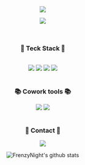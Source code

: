 <div align="center">
<img src="https://capsule-render.vercel.app/api?type=waving&color=auto&height=300&section=header&text=FrenzyNight&fontSize=90" />

<a href="https://hits.seeyoufarm.com"><img src="https://hits.seeyoufarm.com/api/count/incr/badge.svg?url=https%3A%2F%2Fgithub.com%2FFrenzyNight&count_bg=%23CACACA&title_bg=%23000000&icon=unity.svg&icon_color=%23E7E7E7&title=hits&edge_flat=false"/></a>

</br>
<h3 align="center"><b>🔧 Teck Stack 🔧</b></h3>
</br>
<img src="https://img.shields.io/badge/C-A8B9CC?style=flat-square&logo=C&logoColor=white"/> <img src="https://img.shields.io/badge/Unity-000000?style=flat-square&logo=Unity&logoColor=Black"/> <img src="https://img.shields.io/badge/Python-3776AB?style=flat-square&logo=Python&logoColor=white"/> <img src="https://img.shields.io/badge/C%23-239120?style=flat-square&logo=CSharp&logoColor=white"/>
</br>
</br>

<h3 align="center"><b>📚 Cowork tools 📚</b></h3>
<img src="https://img.shields.io/badge/NOTION-000000?style=flat-square&logo=Notion&logoColor=white"/>
<img src="https://img.shields.io/badge/Github-181717?style=flat-square&logo=Github&logoColor=white"/>
</br>
</br>

<h3 align="center"><b>📧 Contact 📧</b></h3>

<img src="https://img.shields.io/badge/inki3003@gmail.com-D14836?style=for-the-badge&logo=gmail&logoColor=white&link=mailto:inki3003@gmail.com"/>


</br>

![FrenzyNight's github stats](https://github-readme-stats.vercel.app/api?username=FrenzyNight&show_icons=true)

</div>
